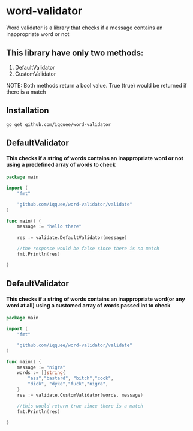 # word-validator
Word validator is a library that checks if a message contains an inappropriate word or not

## This library have only two methods:
1. DefaultValidator
2. CustomValidator

NOTE: Both methods return a bool value. True (true) would be returned if there is a match

## Installation
```ssh
go get github.com/iqquee/word-validator
```
## DefaultValidator
#### This checks if a string of words contains an inappropriate word or not using a predefined array of words to check

```go 
package main

import (
	"fmt"

	"github.com/iqquee/word-validator/validate"
)

func main() {
	message := "hello there"
	
	res := validate.DefaultValidator(message)

    //the response would be false since there is no match
	fmt.Println(res)

}
```

## DefaultValidator
#### This checks if a string of words contains an inappropriate word(or any word at all) using a customed array of words passed int to check

```go 
package main

import (
	"fmt"

	"github.com/iqquee/word-validator/validate"
)

func main() {
	message := "nigra"
	words := []string{
		"ass","bastard", "bitch","cock",
        "dick", "dyke","fuck","nigra",
	}
	res := validate.CustomValidator(words, message)

    //this would return true since there is a match
	fmt.Println(res)

}
```